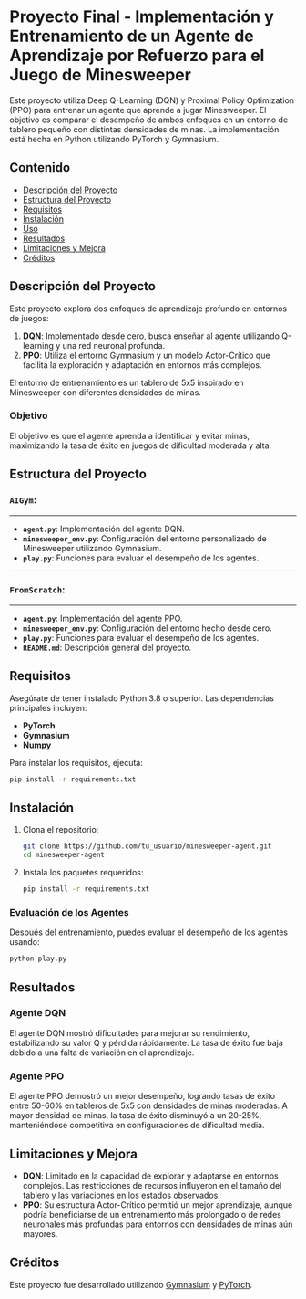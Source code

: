 # Proyecto Final - Implementación y Entrenamiento de un Agente de Aprendizaje por Refuerzo para el Juego de Minesweeper

Este proyecto utiliza Deep Q-Learning (DQN) y Proximal Policy Optimization (PPO) para entrenar un agente que aprende a jugar Minesweeper. El objetivo es comparar el desempeño de ambos enfoques en un entorno de tablero pequeño con distintas densidades de minas. La implementación está hecha en Python utilizando PyTorch y Gymnasium.

## Contenido

- [Descripción del Proyecto](#descripción-del-proyecto)
- [Estructura del Proyecto](#estructura-del-proyecto)
- [Requisitos](#requisitos)
- [Instalación](#instalación)
- [Uso](#uso)
- [Resultados](#resultados)
- [Limitaciones y Mejora](#limitaciones-y-mejora)
- [Créditos](#créditos)

## Descripción del Proyecto

Este proyecto explora dos enfoques de aprendizaje profundo en entornos de juegos:

1. **DQN**: Implementado desde cero, busca enseñar al agente utilizando Q-learning y una red neuronal profunda.
2. **PPO**: Utiliza el entorno Gymnasium y un modelo Actor-Crítico que facilita la exploración y adaptación en entornos más complejos.

El entorno de entrenamiento es un tablero de 5x5 inspirado en Minesweeper con diferentes densidades de minas.

### Objetivo

El objetivo es que el agente aprenda a identificar y evitar minas, maximizando la tasa de éxito en juegos de dificultad moderada y alta.

## Estructura del Proyecto

### `AIGym`:

---

- **`agent.py`**: Implementación del agente DQN.
- **`minesweeper_env.py`**: Configuración del entorno personalizado de Minesweeper utilizando Gymnasium.
- **`play.py`**: Funciones para evaluar el desempeño de los agentes.

---

### `FromScratch`:

---

- **`agent.py`**: Implementación del agente PPO.
- **`minesweeper_env.py`**: Configuración del entorno hecho desde cero.
- **`play.py`**: Funciones para evaluar el desempeño de los agentes.
- **`README.md`**: Descripción general del proyecto.

## Requisitos

Asegúrate de tener instalado Python 3.8 o superior. Las dependencias principales incluyen:

- **PyTorch**
- **Gymnasium**
- **Numpy**

Para instalar los requisitos, ejecuta:

```bash
pip install -r requirements.txt
```

## Instalación

1. Clona el repositorio:

   ```bash
   git clone https://github.com/tu_usuario/minesweeper-agent.git
   cd minesweeper-agent
   ```

2. Instala los paquetes requeridos:

   ```bash
   pip install -r requirements.txt
   ```

### Evaluación de los Agentes

Después del entrenamiento, puedes evaluar el desempeño de los agentes usando:

```bash
python play.py
```

## Resultados

### Agente DQN

El agente DQN mostró dificultades para mejorar su rendimiento, estabilizando su valor Q y pérdida rápidamente. La tasa de éxito fue baja debido a una falta de variación en el aprendizaje.

### Agente PPO

El agente PPO demostró un mejor desempeño, logrando tasas de éxito entre 50-60% en tableros de 5x5 con densidades de minas moderadas. A mayor densidad de minas, la tasa de éxito disminuyó a un 20-25%, manteniéndose competitiva en configuraciones de dificultad media.

## Limitaciones y Mejora

- **DQN**: Limitado en la capacidad de explorar y adaptarse en entornos complejos. Las restricciones de recursos influyeron en el tamaño del tablero y las variaciones en los estados observados.
- **PPO**: Su estructura Actor-Crítico permitió un mejor aprendizaje, aunque podría beneficiarse de un entrenamiento más prolongado o de redes neuronales más profundas para entornos con densidades de minas aún mayores.

## Créditos

Este proyecto fue desarrollado utilizando [Gymnasium](https://gymnasium.farama.org/) y [PyTorch](https://pytorch.org/).
